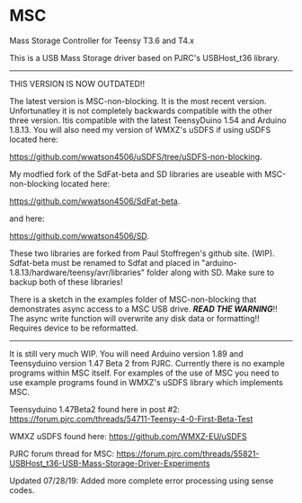 # MSC
Mass Storage Controller for Teensy T3.6 and T4.x

This is a USB Mass Storage driver based on PJRC's USBHost_t36 library.

***********************************************************************************************
THIS VERSION IS NOW OUTDATED!!

The latest version is MSC-non-blocking. It is the most recent version. Unfortunatley it
is not completely backwards compatible with the other three version. Itis compatible with
the latest TeensyDuino 1.54 and Arduino 1.8.13.
You will also need my version of WMXZ's uSDFS if using uSDFS located here:

https://github.com/wwatson4506/uSDFS/tree/uSDFS-non-blocking.

My modfied fork of the SdFat-beta and SD libraries are useable with MSC-non-blocking located here:

https://github.com/wwatson4506/SdFat-beta.

and here:

https://github.com/wwatson4506/SD.

These two libraries are forked from Paul Stoffregen's github site. (WIP).
Sdfat-beta must be renamed to Sdfat and placed in "arduino-1.8.13/hardware/teensy/avr/libraries"
folder along with SD. Make sure to backup both of these libraries!

There is a sketch in the examples folder of MSC-non-blocking that demonstrates async access to
a MSC USB drive. ***READ THE WARNING***!! The async write function will overwrite any disk data or
formatting!!
Requires device to be reformatted.
***************************************************************************************************
It is still very much WIP.
You will need Arduino version 1.89 and Teensyduino version 1.47 Beta 2 from PJRC.
Currently there is no example programs within MSC itself. For examples of the use of MSC
you need to use example programs found in WMXZ's uSDFS library which implements MSC.

Teensyduino 1.47Beta2 found here in post #2:
https://forum.pjrc.com/threads/54711-Teensy-4-0-First-Beta-Test

WMXZ uSDFS found here: https://github.com/WMXZ-EU/uSDFS

PJRC forum thread for MSC: https://forum.pjrc.com/threads/55821-USBHost_t36-USB-Mass-Storage-Driver-Experiments

Updated 07/28/19: Added more complete error processing using sense codes.
